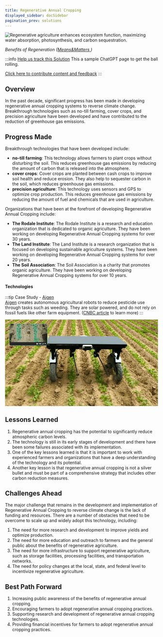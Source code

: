 ```yaml
---
title: Regenerative Annual Cropping
displayed_sidebar: docSidebar
pagination_prev: solutions
---
```

![Regenerative agriculture enhances ecosystem function, maximizing water absorption, photosynthesis, and carbon sequestration.](/../static/img/regenerative-annual-cropping.jpg)

*Benefits of Regeneration ([Means&Matters ](https://meansandmatters.bankofthewest.com/article/financial-perspectives/industries/how-regenerative-agriculture-tackles-climate-change-from-the-ground-up/))*

:::info [Help us track this Solution](contribute)
This a sample ChatGPT page to get the ball rolling.

[Click here to contribute content and feedback](contribute)
:::

## Overview

In the past decade, significant progress has been made in developing regenerative annual cropping systems to reverse climate change. Breakthrough technologies such as no-till farming, cover crops, and precision agriculture have been developed and have contributed to the reduction of greenhouse gas emissions.

## Progress Made

Breakthrough technologies that have been developed include:

* **no-till farming**: This technology allows farmers to plant crops without disturbing the soil. This reduces greenhouse gas emissions by reducing the amount of carbon that is released into the atmosphere.
* **cover crops**: Cover crops are planted between cash crops to improve soil health and reduce erosion. They also help to sequester carbon in the soil, which reduces greenhouse gas emissions.
* **precision agriculture**: This technology uses sensors and GPS to optimize crop production. This reduces greenhouse gas emissions by reducing the amount of fuel and chemicals that are used in agriculture.

Organizations that have been at the forefront of developing Regenerative Annual Cropping include:

* **The Rodale Institute**: The Rodale Institute is a research and education organization that is dedicated to organic agriculture. They have been working on developing Regenerative Annual Cropping systems for over 30 years.
* **The Land Institute**: The Land Institute is a research organization that is focused on developing sustainable agriculture systems. They have been working on developing Regenerative Annual Cropping systems for over 20 years.
* **The Soil Association**: The Soil Association is a charity that promotes organic agriculture. They have been working on developing Regenerative Annual Cropping systems for over 10 years.

#### Technologies

:::tip Case Study - [Aigen](https://aigen.io)    
[Aigen](https://aigen.io) creates autonomous agricultural robots to reduce pesticide use through tasks such as weeding. They are solar powered, and do not rely on fossil fuels like other farm equipment. ([CNBC article](https://www.cnbc.com/2023/06/30/ex-tesla-engineer-builds-aigen-robots-to-get-weeds-without-pesticides.html) to learn more)
:::

![Aigen robot](/../static/img/aigen-robotics.png "Aigen robot")

## Lessons Learned

1. Regenerative annual cropping has the potential to significantly reduce atmospheric carbon levels.
2. The technology is still in its early stages of development and there have been some failures associated with its implementation.
3. One of the key lessons learned is that it is important to work with experienced farmers and organizations that have a deep understanding of the technology and its potential.
4. Another key lesson is that regenerative annual cropping is not a silver bullet and must be part of a comprehensive strategy that includes other carbon reduction measures.

## Challenges Ahead

The major challenge that remains in the development and implementation of Regenerative Annual Cropping to reverse climate change is the lack of funding and resources. There are a number of obstacles that need to be overcome to scale up and widely adopt this technology, including:

1. The need for more research and development to improve yields and optimize production.
2. The need for more education and outreach to farmers and the general public about the benefits of regenerative agriculture.
3. The need for more infrastructure to support regenerative agriculture, such as storage facilities, processing facilities, and transportation networks.
4. The need for policy changes at the local, state, and federal level to incentivize regenerative agriculture.

## Best Path Forward

1. Increasing public awareness of the benefits of regenerative annual cropping.
2. Encouraging farmers to adopt regenerative annual cropping practices.
3. Supporting research and development of regenerative annual cropping technologies.
4. Providing financial incentives for farmers to adopt regenerative annual cropping practices.